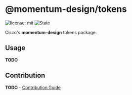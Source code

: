 # @momentum-design/tokens

[![license: mit](https://img.shields.io/badge/License-MIT-blueviolet?style=flat-square)](https://github.com/momentum-design/momentum-design/blob/design-token-updates/LICENSE)
![State](https://img.shields.io/badge/State-Alpha-blue?style=flat-square)

Cisco's **momentum-design** tokens package.

## Usage

**TODO**


## Contribution

**TODO** - [Contribution Guide](./CONTRIBUTING.md)
